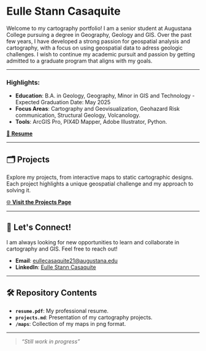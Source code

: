 # Eulle Stann Casaquite

Welcome to my cartography portfolio! I am a senior student at Augustana College pursuing a degree in Geography, Geology and GIS. Over the past few years, I have developed a strong passion for geospatial analysis and cartography, with a focus on using geospatial data to adress geologic challenges. I wish to continue my academic pursuit and passion by getting admitted to a graduate program that aligns with my goals. 

---

### Highlights:
- **Education**: B.A. in Geology, Geography, Minor in GIS and Technology - Expected Graduation Date: May 2025 
- **Focus Areas**: Cartography and Geovisualization, Geohazard Risk communication, Structural Geology, Volcanology.
- **Tools**: ArcGIS Pro, PIX4D Mapper, Adobe Illustrator, Python.

[📄 **Resume**](CasaquiteResume.pdf)

---

## 🗂️ Projects
Explore my projects, from interactive maps to static cartographic designs. Each project highlights a unique geospatial challenge and my approach to solving it.

[🌐 **Visit the Projects Page**](index.html)

---

## 🔗 Let's Connect!
I am always looking for new opportunities to learn and collaborate in cartography and GIS. Feel free to reach out!

- **Email**: [eullecasaquite21@augustana.edu](eullecasaquite21@augustana.edu)
- **LinkedIn**: [Eulle Stann Casaquite](www.linkedin.com/in/eulle-stann-casaquite-8477341ab)

---

## 🛠️ Repository Contents
- **`resume.pdf`**: My professional resume.
- **`projects.md`**: Presentation of my cartography projects.
- **`/maps`**: Collection of my maps in png format.

---

> *“Still work in progress”*
